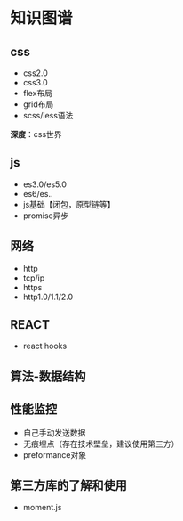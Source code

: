 # 知识图谱

## css
 - css2.0
 - css3.0
 - flex布局
 - grid布局
 - scss/less语法
 
**深度**：css世界

## js
- es3.0/es5.0
- es6/es..
- js基础【闭包，原型链等】
- promise异步

## 网络
- http
- tcp/ip
- https
- http1.0/1.1/2.0

## REACT
- react hooks

## 算法-数据结构

## 性能监控
 - 自己手动发送数据
 - 无痕埋点（存在技术壁垒，建议使用第三方）
 - preformance对象

## 第三方库的了解和使用
 - moment.js